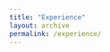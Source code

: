 ```yaml
---
title: "Experience"
layout: archive
permalink: /experience/
---
```


<style>
a:link, a:visited {
  text-decoration: none;
}

a:hover, a:active {
  text-decoration: underline;
}

## Industry Research
  - *19/09/2023 - <span style="color: blue;">present</span>*: **Research Intern**
    - Active Intelligence Australia Pty Ltd, Perth, Western Australia (WA)
    - **Country manager**: [Mr. Francis Williams](https://www.linkedin.com/in/williamsfrancis/)
    - Received the **Active Intelligence Research Challenge Award**.


## Academic Research
  - *20/11/2023 - <span style="color: blue;">present</span>*: **Summer Research Intern**
    - School of Computing, ANU College of Engineering, Computing and Cybernetics
    - **Supervisor:** [Dr. Lei Wang](https://leiwangr.github.io/) (ANU)


## Honors & Awards

- **The Active Intelligence Research Challenge Award**
    - **Issued by:** Active Intelligence Corp.  
    - **Date:** 19/09/2023
